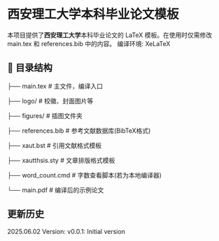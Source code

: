 # 西安理工大学本科毕业论文模板

本项目提供了**西安理工大学**本科毕业论文的 LaTeX 模板。在使用时仅需修改 main.tex 和 references.bib 中的内容。
编译环境: XeLaTeX

## 📂 目录结构
├── main.tex # 主文件，编译入口

├── logo/ # 校徽、封面图片等

├── figures/ # 插图文件夹

├── references.bib # 参考文献数据库(BibTeX格式)

├── xaut.bst # 引用文献格式模板

├── xautthsis.sty # 文章排版格式模板

├── word_count.cmd # 字数查看脚本(若为本地编译器)

└── main.pdf # 编译后的示例论文

## 更新历史
2025.06.02 Version: v0.0.1: Initial version
